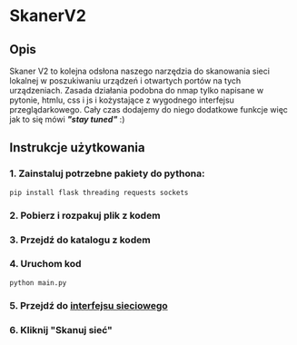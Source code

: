 # SkanerV2
## Opis
Skaner V2 to kolejna odsłona naszego narzędzia do skanowania sieci lokalnej w poszukiwaniu urządzeń i otwartych portów na tych urządzeniach. Zasada działania podobna do nmap tylko napisane w pytonie, htmlu, css i js i kożystające z wygodnego interfejsu przeglądarkowego. Cały czas dodajemy do niego dodatkowe funkcje więc jak to się mówi ***"stay tuned"*** :)
## Instrukcje użytkowania

### 1. Zainstaluj potrzebne pakiety do pythona:
```
pip install flask threading requests sockets
```
### 2. Pobierz i rozpakuj plik z kodem
### 3. Przejdź do katalogu z kodem
### 4. Uruchom kod
```
python main.py
```
### 5. Przejdź do [interfejsu sieciowego](http://127.0.0.1:5000)
### 6. Kliknij "Skanuj sieć"
